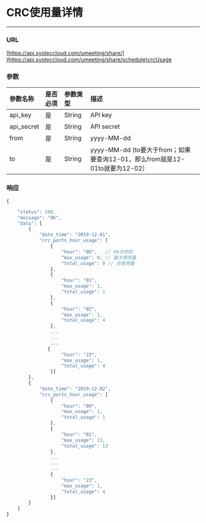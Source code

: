 # CRC使用量详情

---

### URL

[https://api.systeccloud.com/umeeting/share/](https://api.systeccloud.com/umeeting/share/schedule)crcUsage

### 参数

| 参数名称 | 是否必须 | 参数类型 | 描述 |
| :--- | :--- | :--- | :--- |
| api\_key | 是 | String | API key |
| api\_secret | 是 | String | API secret |
| from | 是 | String | yyyy-MM-dd |
| to | 是 | String | yyyy-MM-dd \(to要大于from；如果要查询12-01，那么from就是12-01to就要为12-02） |

### 响应

```
{
```

```js
    "status": 200,
    "message": "OK",
    "data": [
        {
            "date_time": "2019-12-01",
            "crc_ports_hour_usage": [
                {
                    "hour": "00",   // 00点时刻
                    "max_usage": 0, // 最大使用量
                    "total_usage": 0 // 总使用量
                },
                {
                    "hour": "01",
                    "max_usage": 1,
                    "total_usage": 1
                },
                {
                    "hour": "02",
                    "max_usage": 1,
                    "total_usage": 4
                },
                ...
                ...
                ...
               {
                    "hour": "23",
                    "max_usage": 1,
                    "total_usage": 4
                }]
        },
        {
            "date_time": "2019-12-02",
            "crc_ports_hour_usage": [
                {
                    "hour": "00",
                    "max_usage": 1,
                    "total_usage": 1
                },
                {
                    "hour": "01",
                    "max_usage": 11,
                    "total_usage": 13
                },
                ...
                ...
                ...
                {
                    "hour": "23",
                    "max_usage": 1,
                    "total_usage": 4
                }]
        }
    ]
}
```




